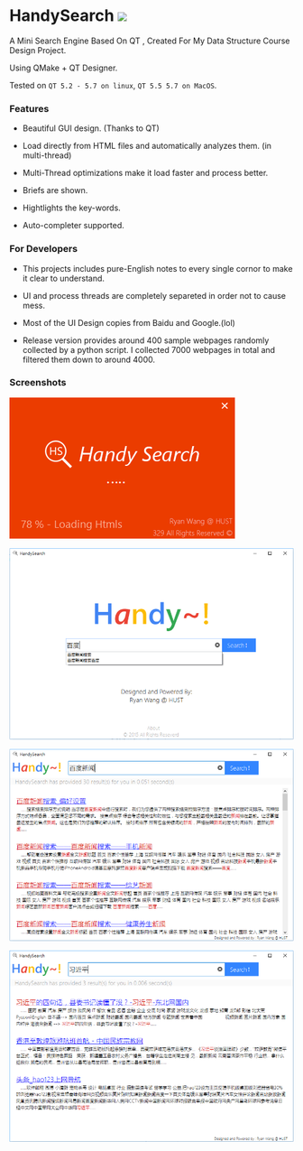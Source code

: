 # HandySearch ![](https://travis-ci.org/RyanWangGit/HandySearch.svg?branch=master)

A Mini Search Engine Based On QT , Created For My Data Structure Course Design Project. 

Using QMake + QT Designer.

Tested on `QT 5.2 - 5.7 on linux`, `QT 5.5 5.7 on MacOS`. 

### Features
* Beautiful GUI design. (Thanks to QT)

* Load directly from HTML files and automatically analyzes them. (in multi-thread)

* Multi-Thread optimizations make it load faster and process better.

* Briefs are shown.

* Hightlights the key-words.

* Auto-completer supported.

### For Developers
* This projects includes pure-English notes to every single cornor to make it clear to understand.
     
* UI and process threads are completely separeted in order not to cause mess.

* Most of the UI Design copies from Baidu and Google.(lol)

* Release version provides around 400 sample webpages randomly collected by a python script. I collected 7000 webpages in total and filtered them down to around 4000.

### Screenshots

![#1](https://github.com/RyanWangGit/HandySearch/raw/master/Screenshots/1.png)

![#2](https://github.com/RyanWangGit/HandySearch/raw/master/Screenshots/2.png)

![#3](https://github.com/RyanWangGit/HandySearch/raw/master/Screenshots/3.png)

![#4](https://github.com/RyanWangGit/HandySearch/raw/master/Screenshots/4.png)
